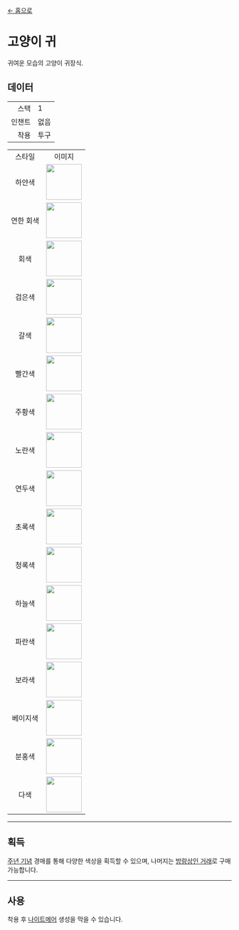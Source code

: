 [← 홈으로](../)
# 고양이 귀
귀여운 모습의 고양이 귀장식.

## 데이터
<table>
    <tr><td align="end">스택</td><td>1</td></tr>
    <tr><td align="end">인챈트</td><td>없음</td></tr>
    <tr><td align="end">착용</td><td>투구</td></tr>
</table>
<table>
    <tr><td align="center">스타일</td><td align="center">이미지</td></tr>
    <tr><td align="center">하얀색</td><td><img src="https://i.imgur.com/iaXK5vI.png" height="80"/></td></tr>
    <tr><td align="center">연한 회색</td><td><img src="https://i.imgur.com/fxumagJ.png" height="80"/></td></tr>
    <tr><td align="center">회색</td><td><img src="https://i.imgur.com/FGfESMD.png" height="80"/></td></tr>
    <tr><td align="center">검은색</td><td><img src="https://i.imgur.com/5O2RByf.png" height="80"/></td></tr>
    <tr><td align="center">갈색</td><td><img src="https://i.imgur.com/tzSvExo.png" height="80"/></td></tr>
    <tr><td align="center">빨간색</td><td><img src="https://i.imgur.com/q77q0jA.png" height="80"/></td></tr>
    <tr><td align="center">주황색</td><td><img src="https://i.imgur.com/EpsAVxf.png" height="80"/></td></tr>
    <tr><td align="center">노란색</td><td><img src="https://i.imgur.com/mcbyRab.png" height="80"/></td></tr>
    <tr><td align="center">연두색</td><td><img src="https://i.imgur.com/hWMHkeR.png" height="80"/></td></tr>
    <tr><td align="center">초록색</td><td><img src="https://i.imgur.com/XcQWmvn.png" height="80"/></td></tr>
    <tr><td align="center">청록색</td><td><img src="https://i.imgur.com/WecuWFl.png" height="80"/></td></tr>
    <tr><td align="center">하늘색</td><td><img src="https://i.imgur.com/0dvhssz.png" height="80"/></td></tr>
    <tr><td align="center">파란색</td><td><img src="https://i.imgur.com/NfHFPt0.png" height="80"/></td></tr>
    <tr><td align="center">보라색</td><td><img src="https://i.imgur.com/dbUdUAj.png" height="80"/></td></tr>
    <tr><td align="center">베이지색</td><td><img src="https://i.imgur.com/joq0TtF.png" height="80"/></td></tr>
    <tr><td align="center">분홍색</td><td><img src="https://i.imgur.com/edi1Dm8.png" height="80"/></td></tr>
    <tr><td align="center">다색</td><td><img src="https://i.imgur.com/9vi3xsa.gif" height="80"/></td></tr>
</table>

---

## 획득
[주년 기념](../feature/anniversary.md) 경매를 통해 다양한 색상을 획득할 수 있으며, 나머지는 [방랑상인 거래](../feature/enhanced_wandering_trader.md)로 구매 가능합니다.

---

## 사용
착용 후 [나이트메어](https://minecraft.fandom.com/ko/wiki/나이트메어) 생성을 막을 수 있습니다.
